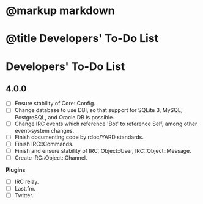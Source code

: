 # @markup markdown
# @title Developers' To-Do List

Developers' To-Do List
======================

4.0.0
-----

* [ ] Ensure stability of Core::Config.
* [ ] Change database to use DBI, so that support for SQLite 3, MySQL, PostgreSQL,
and Oracle DB is possible.
* [ ] Change IRC events which reference 'Bot' to reference Self, among other
event-system changes.
* [ ] Finish documenting code by rdoc/YARD standards.
* [ ] Finish IRC::Commands.
* [ ] Finish and ensure stability of IRC::Object::User, IRC::Object::Message.
* [ ] Create IRC::Object::Channel.

**Plugins**

* [ ] IRC relay.
* [ ] Last.fm.
* [ ] Twitter.
